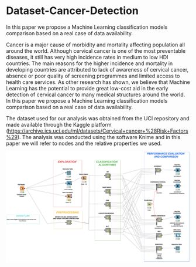 # Dataset-Cancer-Detection
In this paper we propose a Machine Learning classification models comparison based on a real case of data availability.

Cancer is a major cause of morbidity and mortality affecting population all around the world. Although cervical cancer is one of the most preventable diseases, it still has very high incidence rates in medium to low HDI countries. The main reasons for the higher incidence and mortality in developing countries are attributed to lack of awareness of cervical cancer, absence or poor quality of screening programmes and limited access to health care services. As other research has shown, we believe that Machine Learning has the potential to provide great low-cost aid in the early detection of cervical cancer to many medical structures around the world. In this paper we propose a Machine Learning classification models comparison based on a real case of data availability.

The dataset used for our analysis was obtained from the UCI repository and made available through the Kaggle platform (https://archive.ics.uci.edu/ml/datasets/Cervical+cancer+%28Risk+Factors%29). The analysis was conducted using the software Knime and in this paper we will refer to nodes and the relative properties we used.


![Knime_Workflow](Knime_Workflow.png)
